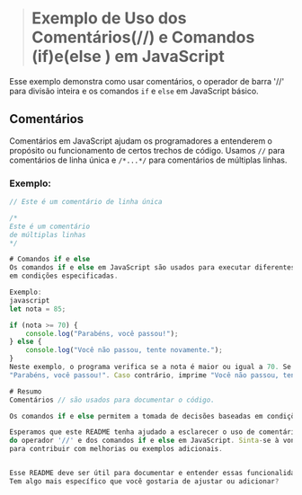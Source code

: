 > # Exemplo de Uso dos Comentários(//) e Comandos (if)e(else ) em JavaScript

Esse exemplo demonstra como usar comentários, o operador de barra '//' para divisão inteira e os comandos `if` e `else` em JavaScript básico.

## Comentários

Comentários em JavaScript ajudam os programadores a entenderem o propósito ou funcionamento de certos trechos de código.
Usamos `//` para comentários de linha única e `/*...*/` para comentários de múltiplas linhas.

### Exemplo:
```javascript
// Este é um comentário de linha única

/*
Este é um comentário
de múltiplas linhas
*/

# Comandos if e else
Os comandos if e else em JavaScript são usados para executar diferentes blocos de código baseados
em condições especificadas.

Exemplo:
javascript
let nota = 85;

if (nota >= 70) {
    console.log("Parabéns, você passou!");
} else {
    console.log("Você não passou, tente novamente.");
}
Neste exemplo, o programa verifica se a nota é maior ou igual a 70. Se for, imprime
"Parabéns, você passou!". Caso contrário, imprime "Você não passou, tente novamente."

# Resumo
Comentários // são usados para documentar o código.

Os comandos if e else permitem a tomada de decisões baseadas em condições especificadas.

Esperamos que este README tenha ajudado a esclarecer o uso de comentários,
do operador '//' e dos comandos if e else em JavaScript. Sinta-se à vontade
para contribuir com melhorias ou exemplos adicionais.


Esse README deve ser útil para documentar e entender essas funcionalidades em JavaScript.
Tem algo mais específico que você gostaria de ajustar ou adicionar?
